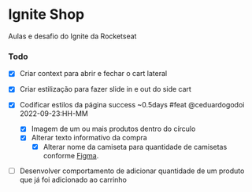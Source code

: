 # Ignite Shop

Aulas e desafio do Ignite da Rocketseat

### Todo

- [x] Criar context para abrir e fechar o cart lateral
- [x] Criar estilização para fazer slide in e out do side cart

- [x] Codificar estilos da página success ~0.5days #feat @ceduardogodoi 2022-09-23:HH-MM
  - [x] Imagem de um ou mais produtos dentro do círculo
  - [x] Alterar texto informativo da compra
    - [x] Alterar nome da camiseta para quantidade de camisetas conforme [Figma](<https://www.figma.com/file/8D9ZFJk3JMQMJ1MnbMPiT2/Ignite-Shop-2.0-(Copy)?node-id=418%3A62>).
- [ ] Desenvolver comportamento de adicionar quantidade de um produto que já foi adicionado ao carrinho
